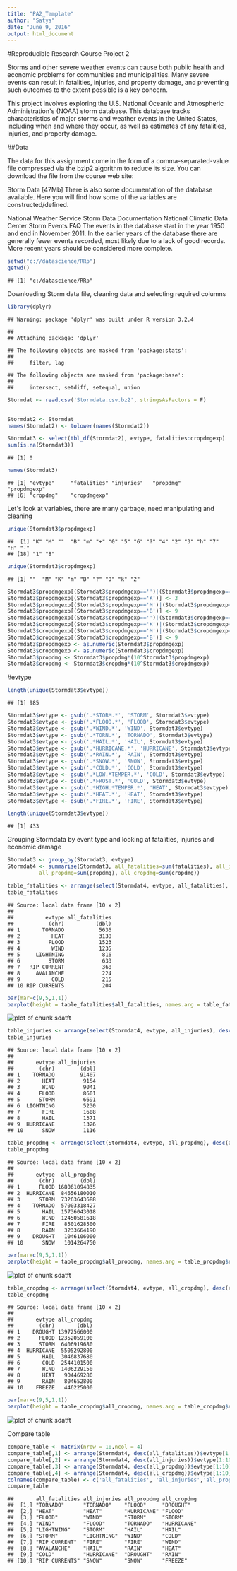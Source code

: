 ```yaml
---
title: "PA2_Template"
author: "Satya"
date: "June 9, 2016"
output: html_document
---
```



#Reproducible Research Course Project 2

Storms and other severe weather events can cause both public health and economic problems for communities and municipalities. Many severe events can result in fatalities, injuries, and property damage, and preventing such outcomes to the extent possible is a key concern.

This project involves exploring the U.S. National Oceanic and Atmospheric Administration's (NOAA) storm database. This database tracks characteristics of major storms and weather events in the United States, including when and where they occur, as well as estimates of any fatalities, injuries, and property damage.

##Data

The data for this assignment come in the form of a comma-separated-value file compressed via the bzip2 algorithm to reduce its size. You can download the file from the course web site:

Storm Data [47Mb]
There is also some documentation of the database available. Here you will find how some of the variables are constructed/defined.

National Weather Service Storm Data Documentation
National Climatic Data Center Storm Events FAQ
The events in the database start in the year 1950 and end in November 2011. In the earlier years of the database there are generally fewer events recorded, most likely due to a lack of good records. More recent years should be considered more complete.



```r
setwd("c://datascience/RRp")
getwd()
```

```
## [1] "c:/datascience/RRp"
```

Downloading Storm data file, cleaning data and selecting required columns


```r
library(dplyr)
```

```
## Warning: package 'dplyr' was built under R version 3.2.4
```

```
## 
## Attaching package: 'dplyr'
```

```
## The following objects are masked from 'package:stats':
## 
##     filter, lag
```

```
## The following objects are masked from 'package:base':
## 
##     intersect, setdiff, setequal, union
```

```r
Stormdat <- read.csv('Stormdata.csv.bz2', stringsAsFactors = F)
 

Stormdat2 <- Stormdat
names(Stormdat2) <- tolower(names(Stormdat2))

Stormdat3 <- select(tbl_df(Stormdat2), evtype, fatalities:cropdmgexp)
sum(is.na(Stormdat3))
```

```
## [1] 0
```

```r
names(Stormdat3)
```

```
## [1] "evtype"     "fatalities" "injuries"   "propdmg"    "propdmgexp"
## [6] "cropdmg"    "cropdmgexp"
```

Let's look at variables, there are many garbage, need manipulating and cleaning


```r
unique(Stormdat3$propdmgexp)
```

```
##  [1] "K" "M" ""  "B" "m" "+" "0" "5" "6" "?" "4" "2" "3" "h" "7" "H" "-"
## [18] "1" "8"
```

```r
unique(Stormdat3$cropdmgexp)
```

```
## [1] ""  "M" "K" "m" "B" "?" "0" "k" "2"
```

```r
Stormdat3$propdmgexp[(Stormdat3$propdmgexp=='')|(Stormdat3$propdmgexp=='+')|(Stormdat3$propdmgexp=='?')|(Stormdat3$propdmgexp=='-')|(Stormdat3$propdmgexp=='0')|(Stormdat3$propdmgexp=='h')|(Stormdat3$propdmgexp=='H')] <- 0
Stormdat3$propdmgexp[(Stormdat3$propdmgexp=='K')] <- 3
Stormdat3$propdmgexp[(Stormdat3$propdmgexp=='M')|(Stormdat3$propdmgexp=='m')] <- 6
Stormdat3$propdmgexp[(Stormdat3$propdmgexp=='B')] <- 9
Stormdat3$cropdmgexp[(Stormdat3$cropdmgexp=='')|(Stormdat3$cropdmgexp=='?')|(Stormdat3$cropdmgexp=='0')] <- 1
Stormdat3$cropdmgexp[(Stormdat3$cropdmgexp=='K')|(Stormdat3$cropdmgexp=='k')] <- 3
Stormdat3$cropdmgexp[(Stormdat3$cropdmgexp=='M')|(Stormdat3$cropdmgexp=='m')] <- 6
Stormdat3$cropdmgexp[(Stormdat3$cropdmgexp=='B')] <- 9
Stormdat3$propdmgexp <- as.numeric(Stormdat3$propdmgexp)
Stormdat3$cropdmgexp <- as.numeric(Stormdat3$cropdmgexp)
Stormdat3$propdmg <- Stormdat3$propdmg*(10^Stormdat3$propdmgexp)
Stormdat3$cropdmg <- Stormdat3$cropdmg*(10^Stormdat3$cropdmgexp)
```

#evtype

```r
length(unique(Stormdat3$evtype))
```

```
## [1] 985
```

```r
Stormdat3$evtype <- gsub('.*STORM.*', 'STORM', Stormdat3$evtype)
Stormdat3$evtype <- gsub('.*FLOOD.*', 'FLOOD', Stormdat3$evtype)
Stormdat3$evtype <- gsub('.*WIND.*', 'WIND', Stormdat3$evtype)
Stormdat3$evtype <- gsub('.*TORN.*', 'TORNADO', Stormdat3$evtype)
Stormdat3$evtype <- gsub('.*HAIL.*', 'HAIL', Stormdat3$evtype)
Stormdat3$evtype <- gsub('.*HURRICANE.*', 'HURRICANE', Stormdat3$evtype)
Stormdat3$evtype <- gsub('.*RAIN.*', 'RAIN', Stormdat3$evtype)
Stormdat3$evtype <- gsub('.*SNOW.*', 'SNOW', Stormdat3$evtype)
Stormdat3$evtype <- gsub('.*COLD.*', 'COLD', Stormdat3$evtype)
Stormdat3$evtype <- gsub('.*LOW.*TEMPER.*', 'COLD', Stormdat3$evtype)
Stormdat3$evtype <- gsub('.*FROST.*', 'COLD', Stormdat3$evtype)
Stormdat3$evtype <- gsub('.*HIGH.*TEMPER.*', 'HEAT', Stormdat3$evtype)
Stormdat3$evtype <- gsub('.*HEAT.*', 'HEAT', Stormdat3$evtype)
Stormdat3$evtype <- gsub('.*FIRE.*', 'FIRE', Stormdat3$evtype)

length(unique(Stormdat3$evtype))
```

```
## [1] 433
```

Grouping Stormdata by event type and looking at fatalities, injuries and economic damage


```r
Stormdat3 <- group_by(Stormdat3, evtype)
Stormdat4 <- summarise(Stormdat3, all_fatalities=sum(fatalities), all_injuries=sum(injuries),
          all_propdmg=sum(propdmg), all_cropdmg=sum(cropdmg))

table_fatalities <- arrange(select(Stormdat4, evtype, all_fatalities), desc(all_fatalities))[1:10,]
table_fatalities
```

```
## Source: local data frame [10 x 2]
## 
##          evtype all_fatalities
##           (chr)          (dbl)
## 1       TORNADO           5636
## 2          HEAT           3138
## 3         FLOOD           1523
## 4          WIND           1235
## 5     LIGHTNING            816
## 6         STORM            633
## 7   RIP CURRENT            368
## 8     AVALANCHE            224
## 9          COLD            215
## 10 RIP CURRENTS            204
```

```r
par(mar=c(9,5,1,1))
barplot(height = table_fatalities$all_fatalities, names.arg = table_fatalities$evtype, main = 'Fatalities', las=2)
```

![plot of chunk sdatft](figure/sdatft-1.png)

```r
table_injuries <- arrange(select(Stormdat4, evtype, all_injuries), desc(all_injuries))[1:10,]
table_injuries
```

```
## Source: local data frame [10 x 2]
## 
##       evtype all_injuries
##        (chr)        (dbl)
## 1    TORNADO        91407
## 2       HEAT         9154
## 3       WIND         9041
## 4      FLOOD         8601
## 5      STORM         6691
## 6  LIGHTNING         5230
## 7       FIRE         1608
## 8       HAIL         1371
## 9  HURRICANE         1326
## 10      SNOW         1116
```

```r
table_propdmg <- arrange(select(Stormdat4, evtype, all_propdmg), desc(all_propdmg))[1:10,]
table_propdmg
```

```
## Source: local data frame [10 x 2]
## 
##       evtype  all_propdmg
##        (chr)        (dbl)
## 1      FLOOD 168061094835
## 2  HURRICANE  84656180010
## 3      STORM  73263643688
## 4    TORNADO  57003318427
## 5       HAIL  15736043018
## 6       WIND  12450581618
## 7       FIRE   8501628500
## 8       RAIN   3233664190
## 9    DROUGHT   1046106000
## 10      SNOW   1014264750
```

```r
par(mar=c(9,5,1,1))
barplot(height = table_propdmg$all_propdmg, names.arg = table_propdmg$evtype, main = 'Property damage', las=2)
```

![plot of chunk sdatft](figure/sdatft-2.png)

```r
table_cropdmg <- arrange(select(Stormdat4, evtype, all_cropdmg), desc(all_cropdmg))[1:10,]
table_cropdmg
```

```
## Source: local data frame [10 x 2]
## 
##       evtype all_cropdmg
##        (chr)       (dbl)
## 1    DROUGHT 13972566000
## 2      FLOOD 12352059100
## 3      STORM  6406919680
## 4  HURRICANE  5505292800
## 5       HAIL  3046837680
## 6       COLD  2544101500
## 7       WIND  1406229150
## 8       HEAT   904469280
## 9       RAIN   804652800
## 10    FREEZE   446225000
```

```r
par(mar=c(9,5,1,1))
barplot(height = table_cropdmg$all_cropdmg, names.arg = table_cropdmg$evtype, main = 'Crop damage', las=2)
```

![plot of chunk sdatft](figure/sdatft-3.png)

Compare table


```r
compare_table <- matrix(nrow = 10,ncol = 4)
compare_table[,1] <- arrange(Stormdat4, desc(all_fatalities))$evtype[1:10]
compare_table[,2] <- arrange(Stormdat4, desc(all_injuries))$evtype[1:10]
compare_table[,3] <- arrange(Stormdat4, desc(all_propdmg))$evtype[1:10]
compare_table[,4] <- arrange(Stormdat4, desc(all_cropdmg))$evtype[1:10]
colnames(compare_table) <- c('all_fatalities', 'all_injuries','all_propdmg', 'all_cropdmg')
compare_table
```

```
##       all_fatalities all_injuries all_propdmg all_cropdmg
##  [1,] "TORNADO"      "TORNADO"    "FLOOD"     "DROUGHT"  
##  [2,] "HEAT"         "HEAT"       "HURRICANE" "FLOOD"    
##  [3,] "FLOOD"        "WIND"       "STORM"     "STORM"    
##  [4,] "WIND"         "FLOOD"      "TORNADO"   "HURRICANE"
##  [5,] "LIGHTNING"    "STORM"      "HAIL"      "HAIL"     
##  [6,] "STORM"        "LIGHTNING"  "WIND"      "COLD"     
##  [7,] "RIP CURRENT"  "FIRE"       "FIRE"      "WIND"     
##  [8,] "AVALANCHE"    "HAIL"       "RAIN"      "HEAT"     
##  [9,] "COLD"         "HURRICANE"  "DROUGHT"   "RAIN"     
## [10,] "RIP CURRENTS" "SNOW"       "SNOW"      "FREEZE"
```

 
